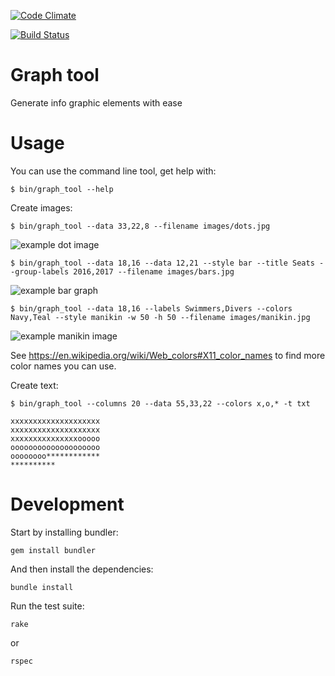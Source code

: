 [![Code Climate](https://codeclimate.com/github/eikes/graph_tool/badges/gpa.svg)](https://codeclimate.com/github/eikes/graph_tool)

[![Build Status](https://travis-ci.org/eikes/graph_tool.svg?branch=master)](https://travis-ci.org/eikes/graph_tool)

# Graph tool

Generate info graphic elements with ease

# Usage

You can use the command line tool, get help with:

    $ bin/graph_tool --help

Create images:

    $ bin/graph_tool --data 33,22,8 --filename images/dots.jpg

![example dot image](https://raw.githubusercontent.com/eikes/graph_tool/master/images/dots.jpg)

    $ bin/graph_tool --data 18,16 --data 12,21 --style bar --title Seats --group-labels 2016,2017 --filename images/bars.jpg

![example bar graph](https://raw.githubusercontent.com/eikes/graph_tool/master/images/bars.jpg)

    $ bin/graph_tool --data 18,16 --labels Swimmers,Divers --colors Navy,Teal --style manikin -w 50 -h 50 --filename images/manikin.jpg

![example manikin image](https://raw.githubusercontent.com/eikes/graph_tool/master/images/manikin.jpg)

See https://en.wikipedia.org/wiki/Web_colors#X11_color_names to find more color names you can use.

Create text:

    $ bin/graph_tool --columns 20 --data 55,33,22 --colors x,o,* -t txt

    xxxxxxxxxxxxxxxxxxxx
    xxxxxxxxxxxxxxxxxxxx
    xxxxxxxxxxxxxxxooooo
    oooooooooooooooooooo
    oooooooo************
    **********

# Development

Start by installing bundler:

    gem install bundler

And then install the dependencies:

    bundle install

Run the test suite:

    rake

or

    rspec
